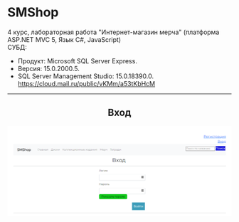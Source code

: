 # SMShop
4 курс, лабораторная работа "Интернет-магазин мерча" (платформа ASP.NET MVC 5, Язык С#, JavaScript)  
СУБД:  
- Продукт: Microsoft SQL Server Express. 
- Версия: 15.0.2000.5. 
- SQL Server Management Studio: 15.0.18390.0.  
https://cloud.mail.ru/public/vKMm/a53tKbHcM
<hr/>
<h2 align="center">Вход</h2>
<p align="center">
  <a href="https://github.com/kontr24/SMShop"><img src="https://github.com/kontr24/SMShop/blob/d3fe14fcc688ec02ab88f8a801907dc22a8905ff/ScreenshotsApplication/Entrance.png"></img></a>
</p>
